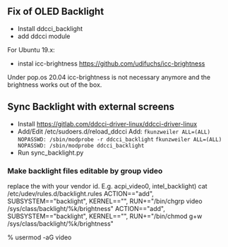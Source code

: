 ## Fix of OLED Backlight

- Install ddcci_backlight 
- add ddcci module

For Ubuntu 19.x:
- instal icc-brightness https://github.com/udifuchs/icc-brightness

Under pop.os 20.04 icc-brightness is not necessary anymore and the brightness works out of the box.

## Sync Backlight with external screens
- Install https://gitlab.com/ddcci-driver-linux/ddcci-driver-linux
- Add/Edit /etc/sudoers.d/reload_ddcci
  Add:
  `fkunzweiler ALL=(ALL) NOPASSWD: /sbin/modprobe -r ddcci_backlight`
  `fkunzweiler ALL=(ALL) NOPASSWD: /sbin/modprobe ddcci_backlight`
- Run sync_backlight.py


### Make backlight files editable by group video
replace the <vendor> with your vendor id. E.g. acpi_video0, intel_backlight)
cat /etc/udev/rules.d/backlight.rules
ACTION=="add", SUBSYSTEM=="backlight", KERNEL=="<vendor>", RUN+="/bin/chgrp video /sys/class/backlight/%k/brightness"
ACTION=="add", SUBSYSTEM=="backlight", KERNEL=="<vendor>", RUN+="/bin/chmod g+w /sys/class/backlight/%k/brightness"
  
% usermod -aG video <user>
